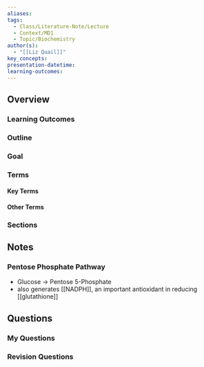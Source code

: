 ```yaml
---
aliases: 
tags:
  - Class/Literature-Note/Lecture
  - Context/MD1
  - Topic/Biochemistry
author(s):
  - "[[Liz Quail]]"
key_concepts: 
presentation-datetime: 
learning-outcomes:
---
```



## Overview
### Learning Outcomes

### Outline

### Goal

### Terms
#### Key Terms

#### Other Terms

### Sections


## Notes

### Pentose Phosphate Pathway

- Glucose -> Pentose 5-Phosphate
- also generates [[NADPH]], an important antioxidant in reducing [[glutathione]]

## Questions

### My Questions
### Revision Questions




